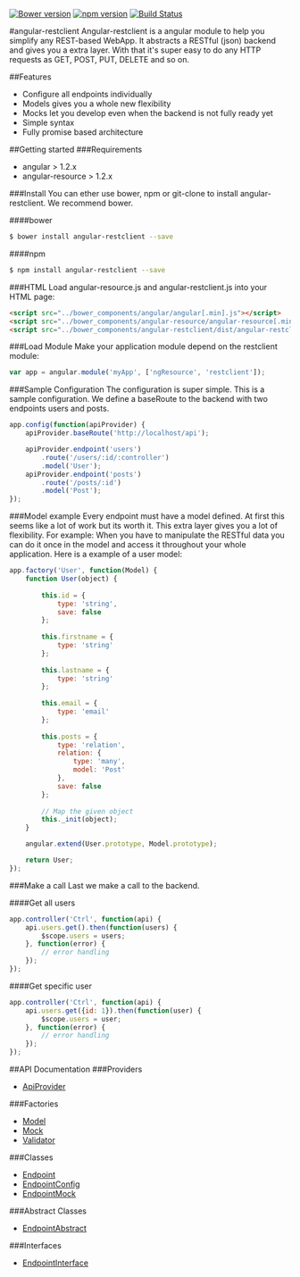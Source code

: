 [![Bower version](https://badge.fury.io/bo/angular-restclient.svg)](https://badge.fury.io/bo/angular-restclient)
[![npm version](https://badge.fury.io/js/angular-restclient.svg)](https://badge.fury.io/js/angular-restclient)
[![Build Status](https://travis-ci.org/zerodine/angular-restclient.svg?branch=master)](https://travis-ci.org/zerodine/angular-restclient)

#angular-restclient
Angular-restclient is a angular module to help you simplify any REST-based WebApp. It abstracts a RESTful (json) backend and gives you a extra layer. With that it's super easy to do any HTTP requests as GET, POST, PUT, DELETE and so on.

##Features
* Configure all endpoints individually
* Models gives you a whole new flexibility
* Mocks let you develop even when the backend is not fully ready yet
* Simple syntax
* Fully promise based architecture

##Getting started
###Requirements
* angular > 1.2.x
* angular-resource > 1.2.x

###Install
You can ether use bower, npm or git-clone to install angular-restclient. We recommend bower.

####bower
```sh
$ bower install angular-restclient --save
```

####npm
```sh
$ npm install angular-restclient --save
```

###HTML
Load angular-resource.js and angular-restclient.js into your HTML page:
```html
<script src="../bower_components/angular/angular[.min].js"></script>
<script src="../bower_components/angular-resource/angular-resource[.min].js"></script>
<script src="../bower_components/angular-restclient/dist/angular-restclient[.min].js"></script>
```

###Load Module
Make your application module depend on the restclient module:
```js
var app = angular.module('myApp', ['ngResource', 'restclient']);
```

###Sample Configuration
The configuration is super simple. This is a sample configuration. We define a baseRoute to the backend with two endpoints users and posts.
```js
app.config(function(apiProvider) {
    apiProvider.baseRoute('http://localhost/api');

    apiProvider.endpoint('users')
        .route('/users/:id/:controller')
        .model('User');
    apiProvider.endpoint('posts')
        .route('/posts/:id')
        .model('Post');
});
```

###Model example
Every endpoint must have a model defined. At first this seems like a lot of work but its worth it. This extra layer gives you a lot of flexibility. For example: When you have to manipulate the RESTful data you can do it once in the model and access it throughout your whole application. Here is a example of a user model:
```js
app.factory('User', function(Model) {
    function User(object) {
    
        this.id = {
            type: 'string',
            save: false
        };
        
        this.firstname = {
            type: 'string'
        };
        
        this.lastname = {
            type: 'string'
        };
        
        this.email = {
            type: 'email'
        };
        
        this.posts = {
            type: 'relation',
            relation: {
                type: 'many',
                model: 'Post'
            },
            save: false
        };
        
        // Map the given object
        this._init(object);
    }

    angular.extend(User.prototype, Model.prototype);

    return User;
});
```

###Make a call
Last we make a call to the backend.

####Get all users
```js
app.controller('Ctrl', function(api) {
    api.users.get().then(function(users) {
        $scope.users = users;
    }, function(error) {
        // error handling
    });
});
```

####Get specific user
```js
app.controller('Ctrl', function(api) {
    api.users.get({id: 1}).then(function(user) {
        $scope.users = user;
    }, function(error) {
        // error handling
    });
});
```

##API Documentation
###Providers
* [ApiProvider](#ApiProvider)

###Factories
* [Model](#ModelFactory..Model)
* [Mock](#MockFactory..Mock)
* [Validator](#ValidatorFactory..Validator)

###Classes
* [Endpoint](#Endpoint)
* [EndpointConfig](#EndpointConfig)
* [EndpointMock](#EndpointMock)

###Abstract Classes
* [EndpointAbstract](#EndpointAbstract)

###Interfaces
* [EndpointInterface](#EndpointInterface)